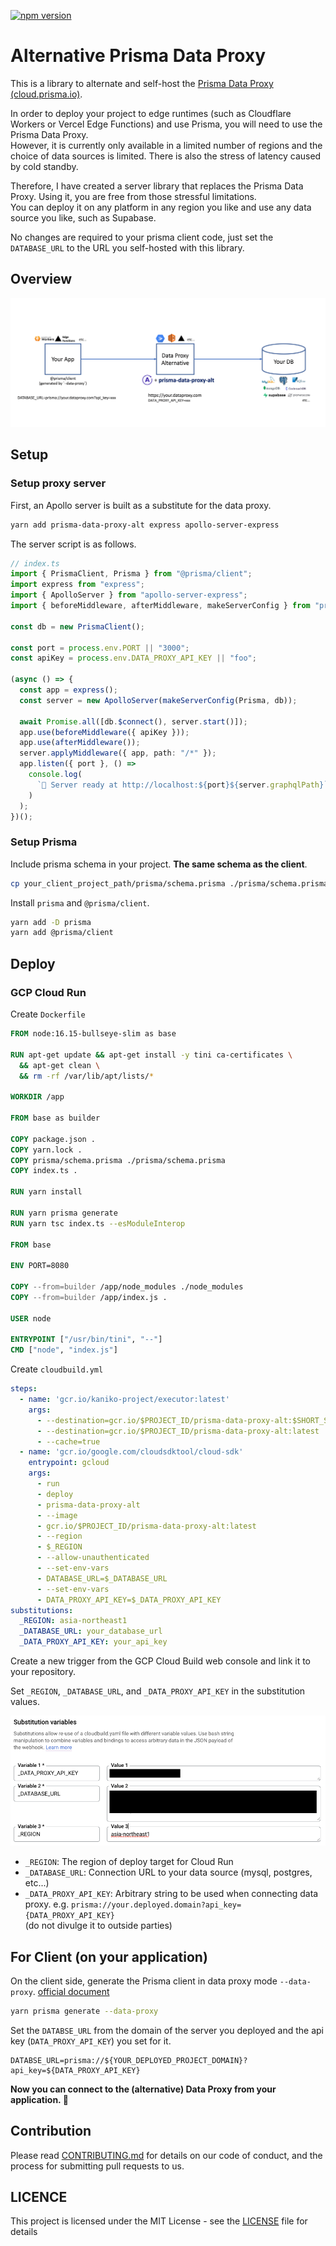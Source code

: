[![npm version](https://badge.fury.io/js/prisma-data-proxy-alt.svg)](https://badge.fury.io/js/prisma-data-proxy-alt)

# Alternative Prisma Data Proxy

This is a library to alternate and self-host the [Prisma Data Proxy (cloud.prisma.io)](https://www.prisma.io/docs/concepts/data-platform/data-proxy).

In order to deploy your project to edge runtimes (such as Cloudflare Workers or Vercel Edge Functions) and use Prisma, you will need to use the Prisma Data Proxy.  
However, it is currently only available in a limited number of regions and the choice of data sources is limited. There is also the stress of latency caused by cold standby.

Therefore, I have created a server library that replaces the Prisma Data Proxy. Using it, you are free from those stressful limitations.  
You can deploy it on any platform in any region you like and use any data source you like, such as Supabase.

No changes are required to your prisma client code, just set the `DATABASE_URL` to the URL you self-hosted with this library.

## Overview

![overview](./images/overview.png)

## Setup

### Setup proxy server

First, an Apollo server is built as a substitute for the data proxy.  

```bash
yarn add prisma-data-proxy-alt express apollo-server-express
```

The server script is as follows.  

```ts
// index.ts
import { PrismaClient, Prisma } from "@prisma/client";
import express from "express";
import { ApolloServer } from "apollo-server-express";
import { beforeMiddleware, afterMiddleware, makeServerConfig } from "prisma-data-proxy-alt";

const db = new PrismaClient();

const port = process.env.PORT || "3000";
const apiKey = process.env.DATA_PROXY_API_KEY || "foo";

(async () => {
  const app = express();
  const server = new ApolloServer(makeServerConfig(Prisma, db));

  await Promise.all([db.$connect(), server.start()]);
  app.use(beforeMiddleware({ apiKey }));
  app.use(afterMiddleware());
  server.applyMiddleware({ app, path: "/*" });
  app.listen({ port }, () =>
    console.log(
      `🚀 Server ready at http://localhost:${port}${server.graphqlPath}`
    )
  );
})();
```

### Setup Prisma

Include prisma schema in your project. **The same schema as the client**.  

```bash
cp your_client_project_path/prisma/schema.prisma ./prisma/schema.prisma
```

Install `prisma` and `@prisma/client`.
```bash
yarn add -D prisma
yarn add @prisma/client
```

## Deploy 

### GCP Cloud Run

Create `Dockerfile`

```dockerfile
FROM node:16.15-bullseye-slim as base

RUN apt-get update && apt-get install -y tini ca-certificates \
  && apt-get clean \
  && rm -rf /var/lib/apt/lists/*

WORKDIR /app

FROM base as builder

COPY package.json .
COPY yarn.lock .
COPY prisma/schema.prisma ./prisma/schema.prisma
COPY index.ts .

RUN yarn install

RUN yarn prisma generate
RUN yarn tsc index.ts --esModuleInterop

FROM base

ENV PORT=8080

COPY --from=builder /app/node_modules ./node_modules
COPY --from=builder /app/index.js .

USER node

ENTRYPOINT ["/usr/bin/tini", "--"]
CMD ["node", "index.js"]
```

Create `cloudbuild.yml`

```yml
steps:
  - name: 'gcr.io/kaniko-project/executor:latest'
    args:
      - --destination=gcr.io/$PROJECT_ID/prisma-data-proxy-alt:$SHORT_SHA
      - --destination=gcr.io/$PROJECT_ID/prisma-data-proxy-alt:latest
      - --cache=true
  - name: 'gcr.io/google.com/cloudsdktool/cloud-sdk'
    entrypoint: gcloud
    args:
      - run
      - deploy
      - prisma-data-proxy-alt
      - --image
      - gcr.io/$PROJECT_ID/prisma-data-proxy-alt:latest
      - --region
      - $_REGION
      - --allow-unauthenticated
      - --set-env-vars
      - DATABASE_URL=$_DATABASE_URL
      - --set-env-vars
      - DATA_PROXY_API_KEY=$_DATA_PROXY_API_KEY
substitutions:
  _REGION: asia-northeast1
  _DATABASE_URL: your_database_url
  _DATA_PROXY_API_KEY: your_api_key
```

Create a new trigger from the GCP Cloud Build web console and link it to your repository.  

Set `_REGION`, `_DATABASE_URL`, and `_DATA_PROXY_API_KEY` in the substitution values.

![](./images/gcp.png)

- `_REGION`: The region of deploy target for Cloud Run
- `_DATABASE_URL`: Connection URL to your data source (mysql, postgres, etc...)
- `_DATA_PROXY_API_KEY`: Arbitrary string to be used when connecting data proxy. e.g. `prisma://your.deployed.domain?api_key={DATA_PROXY_API_KEY}`  
  (do not divulge it to outside parties)

## For Client (on your application)

On the client side, generate the Prisma client in data proxy mode `--data-proxy`. [official document](https://www.prisma.io/docs/concepts/data-platform/data-proxy#step-4-generate-the-client)
```bash
yarn prisma generate --data-proxy
```

Set the `DATABSE_URL` from the domain of the server you deployed and the api key (`DATA_PROXY_API_KEY`) you set for it.
```
DATABSE_URL=prisma://${YOUR_DEPLOYED_PROJECT_DOMAIN}?api_key=${DATA_PROXY_API_KEY}
```

**Now you can connect to the (alternative) Data Proxy from your application. 🎉**

## Contribution

Please read [CONTRIBUTING.md](./CONTRIBUTING.md) for details on our code of conduct, and the process for submitting pull requests to us.

## LICENCE

This project is licensed under the MIT License - see the [LICENSE](./LICENSE) file for details
